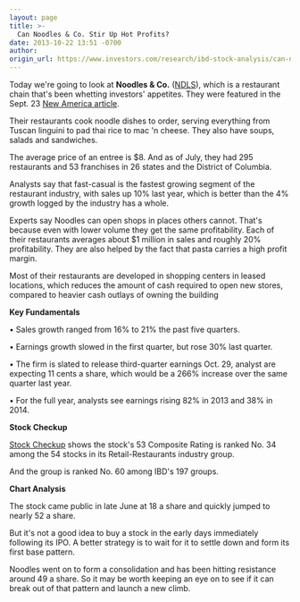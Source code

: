 ```yaml
---
layout: page
title: >-
  Can Noodles & Co. Stir Up Hot Profits?
date: 2013-10-22 13:51 -0700
author: 
origin_url: https://www.investors.com/research/ibd-stock-analysis/can-noodles-co-stir-up-hot-profits/
---
```





  

Today we're going to look at **Noodles & Co.** ([NDLS](https://research.investors.com/quote.aspx?symbol=NDLS)), which is a restaurant chain that's been whetting investors' appetites. They were featured in the Sept. 23 [New America article](http://news.investors.com/business-the-new-america/092013-671906-noodles-and-company-restaurant-growth-strong.htm).

  

Their restaurants cook noodle dishes to order, serving everything from Tuscan linguini to pad thai rice to mac 'n cheese. They also have soups, salads and sandwiches.

  

The average price of an entree is $8. And as of July, they had 295 restaurants and 53 franchises in 26 states and the District of Columbia.

  

Analysts say that fast-casual is the fastest growing segment of the restaurant industry, with sales up 10% last year, which is better than the 4% growth logged by the industry has a whole.

  

Experts say Noodles can open shops in places others cannot. That's because even with lower volume they get the same profitability. Each of their restaurants averages about $1 million in sales and roughly 20% profitability. They are also helped by the fact that pasta carries a high profit margin.

  

Most of their restaurants are developed in shopping centers in leased locations, which reduces the amount of cash required to open new stores, compared to heavier cash outlays of owning the building

  

**Key Fundamentals**

  

• Sales growth ranged from 16% to 21% the past five quarters.

  

• Earnings growth slowed in the first quarter, but rose 30% last quarter.

  

• The firm is slated to release third-quarter earnings Oct. 29, analyst are expecting 11 cents a share, which would be a 266% increase over the same quarter last year.

  

• For the full year, analysts see earnings rising 82% in 2013 and 38% in 2014.

  

**Stock Checkup**

  

[Stock Checkup](http://research.investors.com/stock-checkup/nasdaq-noodles-and-company-cl-a-ndls.aspx) shows the stock's 53 Composite Rating is ranked No. 34 among the 54 stocks in its Retail-Restaurants industry group.

  

And the group is ranked No. 60 among IBD's 197 groups.

  

**Chart Analysis**

  

The stock came public in late June at 18 a share and quickly jumped to nearly 52 a share.

  

But it's not a good idea to buy a stock in the early days immediately following its IPO. A better strategy is to wait for it to settle down and form its first base pattern.

  

Noodles went on to form a consolidation and has been hitting resistance around 49 a share. So it may be worth keeping an eye on to see if it can break out of that pattern and launch a new climb.




